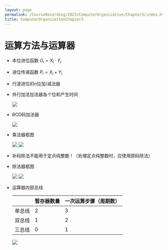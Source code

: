 ```yaml
---
layout: page
permalink: /CourseRecording/2023/ComputerOrganization/Chapter3/index.html
title: ComputerOrganizationChapter3
---
```


# 运算方法与运算器

- 本位进位函数 $G_i = X_i\cdot Y_i$
- 进位传递函数 $P_i = X_i + Y_i$
- 行波进位的n位加/减法器
- 并行加法加法器各个位和产生时间
    
    <img src="https://CRYoushiwo.github.io/images/CoursesRecording/ComputerOrganization/Chapter3/Untitled.png" class="blog-image" >
    
- BCD码加法器
    
    <img src="https://CRYoushiwo.github.io/images/CoursesRecording/ComputerOrganization/Chapter3/Untitled%201.png" class="blog-image" >
    
- 乘法器框图
    
    <img src="https://CRYoushiwo.github.io/images/CoursesRecording/ComputerOrganization/Chapter3/Untitled%202.png" class="blog-image" >
    <img src="https://CRYoushiwo.github.io/images/CoursesRecording/ComputerOrganization/Chapter3/Untitled%203.png" class="blog-image" >
    
- 补码除法不能用于定点纯整数！（处理定点纯整数时，应使用原码除法）
- 除法器框图

    <img src="https://CRYoushiwo.github.io/images/CoursesRecording/ComputerOrganization/Chapter3/Untitled%204.png" class="blog-image" >
    <img src="https://CRYoushiwo.github.io/images/CoursesRecording/ComputerOrganization/Chapter3/Untitled%205.png" class="blog-image" >
    
- 运算器内部总线
    
    
   |  |暂存器数量|一次运算步骤（周期数） |
   |---|---|--- |
   |单总线|2|3 |
   |双总线|1|2 |
   |三总线|0|1 |
    
    <img src="https://CRYoushiwo.github.io/images/CoursesRecording/ComputerOrganization/Chapter3/Untitled%206.png" class="blog-image" >